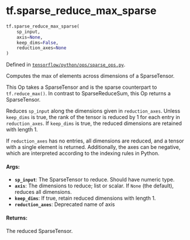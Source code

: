 <div itemscope itemtype="http://developers.google.com/ReferenceObject">
<meta itemprop="name" content="tf.sparse_reduce_max_sparse" />
</div>

# tf.sparse_reduce_max_sparse

``` python
tf.sparse_reduce_max_sparse(
    sp_input,
    axis=None,
    keep_dims=False,
    reduction_axes=None
)
```



Defined in [`tensorflow/python/ops/sparse_ops.py`](https://www.tensorflow.org/code/tensorflow/python/ops/sparse_ops.py).

Computes the max of elements across dimensions of a SparseTensor.

This Op takes a SparseTensor and is the sparse counterpart to
`tf.reduce_max()`.  In contrast to SparseReduceSum, this Op returns a
SparseTensor.

Reduces `sp_input` along the dimensions given in `reduction_axes`.  Unless
`keep_dims` is true, the rank of the tensor is reduced by 1 for each entry in
`reduction_axes`. If `keep_dims` is true, the reduced dimensions are retained
with length 1.

If `reduction_axes` has no entries, all dimensions are reduced, and a tensor
with a single element is returned.  Additionally, the axes can be negative,
which are interpreted according to the indexing rules in Python.

#### Args:

* <b>`sp_input`</b>: The SparseTensor to reduce. Should have numeric type.
* <b>`axis`</b>: The dimensions to reduce; list or scalar. If `None` (the
    default), reduces all dimensions.
* <b>`keep_dims`</b>: If true, retain reduced dimensions with length 1.
* <b>`reduction_axes`</b>: Deprecated name of axis


#### Returns:

The reduced SparseTensor.